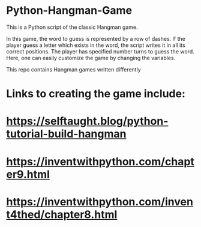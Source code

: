 # Python-Hangman-Game
This is a Python script of the classic Hangman game.

 In this game, the word to guess is represented by a row of dashes. 
 If the player guess a letter which exists in the word, the script writes it in all its correct positions.
  The player has specified number turns to guess the word.
  Here, one can easily customize the game by changing the variables.
  
 This repo contains Hangman games written differently

# Links to creating the game include: 
#        https://selftaught.blog/python-tutorial-build-hangman
#        https://inventwithpython.com/chapter9.html
#        https://inventwithpython.com/invent4thed/chapter8.html


